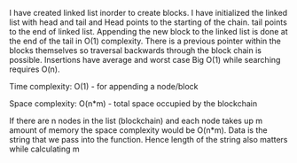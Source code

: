 I have created linked list inorder to create blocks. I have initialized the linked list with head and tail and Head points to the starting of the chain. tail points to the end of linked list. Appending the new block to the linked list is done at the end of the tail in O(1) complexity. 
There is a previous pointer within the blocks  themselves so traversal backwards through the block chain is possible.
Insertions have average and worst case Big O(1) while searching requires O(n).

Time complexity: O(1) - for appending a node/block

Space complexity: O(n*m) - total space occupied by the blockchain 

If there are n nodes in the list (blockchain) and each node takes up m amount of memory the space complexity would be O(n*m).
Data is the string that we pass into the function. Hence length of the string also matters while calculating m